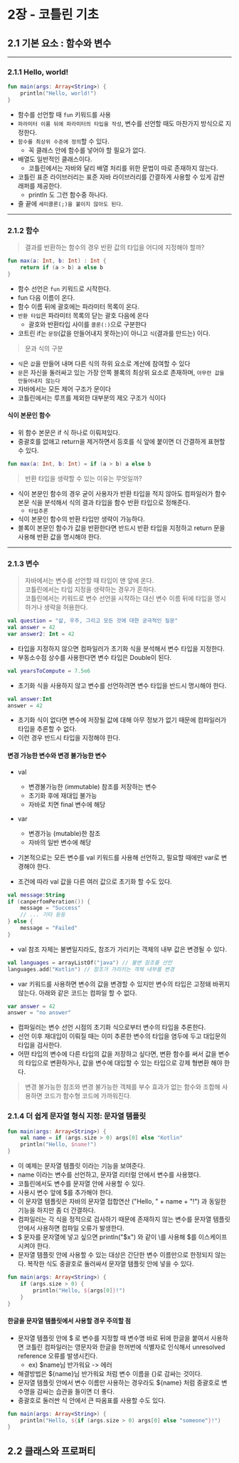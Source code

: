 # 2장 - 코틀린 기초
## 2.1 기본 요소 : 함수와 변수

---

### 2.1.1  Hello, world!

~~~kotlin
fun main(args: Array<String>) {
    println("Hello, world!")
}
~~~

- 함수를 선언할 때 `fun` 키워드를 사용
- `파라미터 이름 뒤에 파라미터의 타입을 작성`, 변수를 선언할 때도 마찬가지 방식으로 지정한다.
- `함수를 최상위 수준에 정의`할 수 있다.
  - 꼭 클래스 안에 함수를 넣어야 할 필요가 없다.
- 배열도 일반적인 클래스이다. 
  - 코틀린에서는 자바와 달리 배열 처리를 위한 문법이 따로 존재하지 않는다.
- 코틀린 표준 라이브러리는 표준 자바 라이브러리를 간결하게 사용할 수 있게 감싼 래퍼를 제공한다.
  - println 도 그런 함수중 하나다.
- 줄 끝에 `세미콜론(;)을 붙이지 않아도 된다`.

---

### 2.1.2 함수

> 결과를 반환하는 함수의 경우 반환 값의 타입을 어디에 지정해야 할까?

~~~kotlin
fun max(a: Int, b: Int) : Int {
    return if (a > b) a else b
}
~~~

- 함수 선언은 `fun` 키워드로 시작한다.
- fun 다음 이름이 온다.
- 함수 이름 뒤에 괄호에는 파라미터 목록이 온다.
- `반환 타입`은 파라미터 목록의 닫는 괄호 다음에 온다
  - 괄호와 반환타입 사이를 `콜론(:)`으로 구분한다
- 코트린 if는 `문장`(값을 만들어내지 못하는)이 아니고 `식`(결과를 만드는) 이다.

> 문과 식의 구분

- `식`은 `값`을 만들어 내며 다른 식의 하위 요소로 계산에 참여할 수 있다
- `문`은 자신을 둘러싸고 있는 가장 안쪽 블록의 최상위 요소로 존재하며, `아무런 값을 만들어내지 않는다`
- 자바에서는 모든 제어 구조가 문이다
- 코틀린에서는 루프를 제외한 대부분의 제오 구조가 식이다

#### 식이 본문인 함수

- 위 함수 본문은 if 식 하나로 이뤄져있다.
- 중괄호를 없애고 return을 제거하면서 등호를 식 앞에 붙이면 더 간결하게 표현할 수 있다.

~~~kotlin
fun max(a: Int, b: Int) = if (a > b) a else b
~~~

> 반환 타입을 생략할 수 있는 이유는 무엇일까?

- 식이 본문인 함수의 경우 굳이 사용자가 반환 타입을 적지 않아도 컴파일러가 함수 본문 식을 분석해서 식의 결과 타입을 함수 반환 타입으로 정해준다.
  - `타입추론`
- 식이 본문인 함수의 반환 타입만 생략이 가능하다.
- 블록이 본문인 함수가 값을 반환한다면 반드시 반환 타입을 지정하고 return 문을 사용해 반환 값을 명시해야 한다.

---

### 2.1.3 변수

> 자바에서는 변수를 선언할 때 타입이 맨 앞에 온다. <br>
> 코틀린에서는 타입 지정을 생략하는 경우가 흔하다. <br>
> 코틀린에서는 키워드로 변수 선언을 시작하는 대신 변수 이름 뒤에 타입을 명시하거나 생략을 허용한다.

~~~kotlin
val question = "삶, 우주, 그리고 모든 것에 대한 궁극적인 질문"
val answer = 42
var answer2: Int = 42
~~~

- 타입을 지정하지 않으면 컴파일러가 초기화 식을 분석해서 변수 타입을 지정한다.
- 부동소수점 상수를 사용한다면 변수 타입은 Double이 된다.
    
~~~kotlin
val yearsToCompute = 7.5e6
~~~

- 초기화 식을 사용하지 않고 변수를 선언하려면 변수 타입을 반드시 명시해야 한다.

~~~kotlin
val answer:Int
answer = 42
~~~

- 초기화 식이 없다면 변수에 저장될 값에 대해 아무 정보가 없기 때문에 컴파일러가 타입을 추론할 수 없다.
- 이런 경우 반드시 타입을 지정해야 한다.

#### 변경 가능한 변수와 변경 불가능한 변수

- val
  - 변경불가능한 (immutable) 참조를 저장하는 변수
  - 초기화 후에 재대입 불가능
  - 자바로 치면 final 변수에 해당
- var
  - 변경가능 (mutable)한 참조
  - 자바의 일반 변수에 해당

- 기본적으로는 모든 변수를 val 키워드를 사용해 선언하고, 필요할 때에만 var로 변경해야 한다.
- 조건에 따라 val 값을 다른 여러 값으로 초기화 할 수도 있다.

~~~kotlin
val message:String
if (canperfomPeration()) {
    message = "Success"
    // ... 기타 등등
} else {
    message = "Failed"
}
~~~

- val 참조 자체는 불변일지라도, 참조가 가리키는 객체의 내부 값은 변경될 수 있다.

~~~kotlin
val languages = arrayListOf("java") // 불변 참조를 선언
languages.add("Kotlin") // 참조가 가리키는 객체 내부를 변경
~~~

- var 키워드를 사용하면 변수의 값을 변경할 수 있지만 변수의 타입은 고정돼 바뀌지 않는다. 아래와 같은 코드는 컴파일 할 수 없다.

~~~kotlin
var answer = 42
answer = "no answer"
~~~

- 컴파일러는 변수 선언 시점의 초기화 식으로부터 변수의 타입을 추론한다.
- 선언 이후 재대입이 이뤄질 때는 이미 추론한 변수의 타입을 염두에 두고 대입문의 타입을 검사한다.
- 어떤 타입의 변수에 다른 타입의 값을 저장하고 싶다면, 변환 함수를 써서 값을 변수의 타입으로 변환하거나, 값을 변수에 대입할 수 있는 타입으로 강제 형변환 해야 한다.

> 변경 불가능한 참조와 변경 불가능한 객체를 부수 효과가 없는 함수와 조합해 사용하면 코드가 함수형 코드에 가까워진다.

### 2.1.4 더 쉽게 문자열 형식 지정: 문자열 템플릿

~~~kotlin
fun main(args: Array<String>) {
    val name = if (args.size > 0) args[0] else "Kotlin"
    println("Hello, $name!")
}
~~~

- 이 예제는 문자열 템플릿 이라는 기능을 보여준다.
- name 이라는 변수를 선언하고, 문자열 리터럴 안에서 변수를 사용했다.
- 코틀린에서도 변수를 문자열 안에 사용할 수 있다.
- 사용시 변수 앞에 $를 추가해야 한다.
- 이 문자열 템플릿은 자바의 문자열 접합연산 ("Hello, " + name + "!") 과 동일한 기능을 하지만 좀 더 간결하다.
- 컴파일러는 각 식을 정적으로 검사하기 때문에 존재하지 않는 변수를 문자열 템플릿 안에서 사용하면 컴파일 오류가 발생한다.
- $ 문자를 문자열에 넣고 싶으면 println("\$x") 와 같이 \를 사용해 $를 이스케이프 시켜야 한다.
- 문자열 템플릿 안에 사용할 수 있는 대상은 간단한 변수 이름만으로 한정되지 않는다. 복작한 식도 중괄호로 둘러싸서 문자열 템플릿 안에 넣을 수 있다.

~~~kotlin
fun main(args: Array<String>) {
    if (args.size > 0) {
        println("Hello, ${args[0]}!")
    }
}
~~~

#### 한글을 문자열 템플릿에서 사용할 경우 주의할 점
- 문자열 템플릿 안에 $ 로 변수를 지정할 때 변수명 바로 뒤에 한글을 붙여서 사용하면 코틀린 컴파일러는 영문자와 한글을 한꺼번에 식별자로 인식해서 unresolved reference 오류를 발생시킨다.
  - ex) $name님 반가워요 -> 에러
- 해결방법은 ${name}님 반가워요 처럼 변수 이름을 {}로 감싸는 것이다.
- 문자열 템플릿 안에서 변수 이름만 사용하는 경우라도 ${name} 처럼 중괄호로 변수명을 감싸는 습관을 들이면 더 좋다.
- 중괄호로 둘러싼 식 안에서 큰 따옴표를 사용할 수도 있다.

~~~kotlin
fun main(args: Array<String>) {
    println("Hello, ${if (args.size > 0) args[0] else "someone"}!")
}
~~~

## 2.2 클래스와 프로퍼티